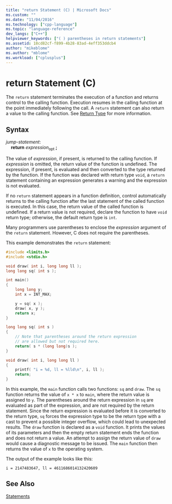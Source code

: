 ```yaml
---
title: "return Statement (C) | Microsoft Docs"
ms.custom: ""
ms.date: "11/04/2016"
ms.technology: ["cpp-language"]
ms.topic: "language-reference"
dev_langs: ["C++"]
helpviewer_keywords: ["( ) parentheses in return statements"]
ms.assetid: 18cd82cf-f899-4b28-83ad-4eff353ddcb4
author: "mikeblome"
ms.author: "mblome"
ms.workload: ["cplusplus"]
---
```

# return Statement (C)

The `return` statement terminates the execution of a function and returns control to the calling function. Execution resumes in the calling function at the point immediately following the call. A `return` statement can also return a value to the calling function. See [Return Type](../c-language/return-type.md) for more information.

## Syntax

*jump-statement*:<br/>
&nbsp;&nbsp;&nbsp;&nbsp;**return** *expression*<sub>opt</sub> **;**

The value of *expression*, if present, is returned to the calling function. If *expression* is omitted, the return value of the function is undefined. The expression, if present, is evaluated and then converted to the type returned by the function. If the function was declared with return type `void`, a `return` statement containing an expression generates a warning and the expression is not evaluated.

If no `return` statement appears in a function definition, control automatically returns to the calling function after the last statement of the called function is executed. In this case, the return value of the called function is undefined. If a return value is not required, declare the function to have `void` return type; otherwise, the default return type is `int`.

Many programmers use parentheses to enclose the *expression* argument of the `return` statement. However, C does not require the parentheses.

This example demonstrates the `return` statement:

```C
#include <limits.h>
#include <stdio.h>

void draw( int i, long long ll );
long long sq( int s );

int main()
{
    long long y;
    int x = INT_MAX;

    y = sq( x );
    draw( x, y );
    return x;
}

long long sq( int s )
{
    // Note that parentheses around the return expression
    // are allowed but not required here.
    return( s * (long long)s );
}

void draw( int i, long long ll )
{
    printf( "i = %d, ll = %lld\n", i, ll );
    return;
}
```

In this example, the `main` function calls two functions: `sq` and `draw`. The `sq` function returns the value of `x * x` to `main`, where the return value is assigned to `y`. The parentheses around the return expression in `sq` are evaluated as part of the expression, and are not required by the return statement. Since the return expression is evaluated before it is converted to the return type, `sq` forces the expression type to be the return type with a cast to prevent a possible integer overflow, which could lead to unexpected results. The `draw` function is declared as a `void` function. It prints the values of its parameters and then the empty return statement ends the function and does not return a value. An attempt to assign the return value of `draw` would cause a diagnostic message to be issued. The `main` function then returns the value of `x` to the operating system.

The output of the example looks like this:

```Output
i = 2147483647, ll = 4611686014132420609
```

## See Also

[Statements](../c-language/statements-c.md)